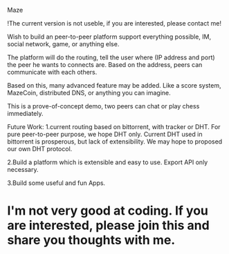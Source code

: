 Maze

!The current version is not useble, if you are interested, please contact me!

Wish to build an peer-to-peer platform support everything possible, IM, social network, game, or anything else.

The platform will do the routing, tell the user where (IP address and port) the peer he wants to connects are. Based on the address, peers can communicate with each others.

Based on this, many advanced feature may be added. Like a score system, MazeCoin, distributed DNS, or anything you can imagine.

This is a prove-of-concept demo, two peers can chat or play chess immediately.

Future Work:
1.current routing based on bittorrent, with tracker or DHT. For pure peer-to-peer purpose, we hope DHT only. Current DHT used in bittorrent is prosperous, but lack of extensibility. We may hope to proposed our own DHT protocol.

2.Build a platform which is extensible and easy to use. Export API only necessary.

3.Build some useful and fun Apps.

I'm not very good at coding. If you are interested, please join this and share you thoughts with me.
====
